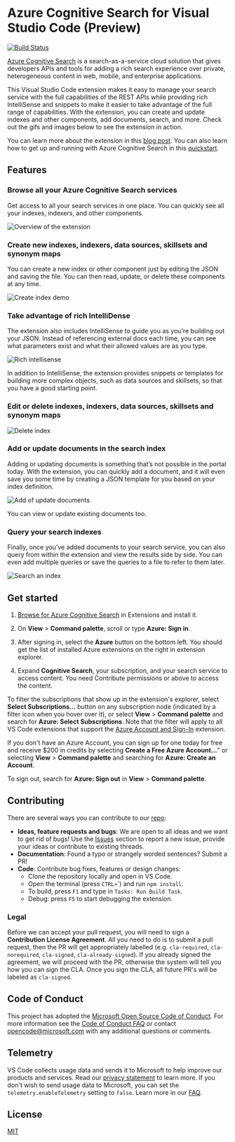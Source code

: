 # Azure Cognitive Search for Visual Studio Code (Preview)

[![Build Status](https://delegenz.visualstudio.com/vs-code-pipelines/_apis/build/status/microsoft.vscode-azurecognitivesearch?branchName=master)](https://delegenz.visualstudio.com/vs-code-pipelines/_build/latest?definitionId=6&branchName=master)

[Azure Cognitive Search](https://docs.microsoft.com/azure/search/search-what-is-azure-search) is a search-as-a-service cloud solution that gives developers APIs and tools for adding a rich search experience over private, heterogeneous content in web, mobile, and enterprise applications.

This Visual Studio Code extension makes it easy to manage your search service with the full capabilities of the REST APIs while providing rich IntelliSense and snippets to make it easier to take advantage of the full range of capabilities. With the extension, you can create and update indexes and other components, add documents, search, and more. Check out the gifs and images below to see the extension in action.

You can learn more about the extension in this [blog post](https://techcommunity.microsoft.com/t5/azure-ai/accelerate-search-index-development-with-visual-studio-code/ba-p/2120941). You can also learn how to get up and running with Azure Cognitive Search in this [quickstart](https://docs.microsoft.com/azure/search/search-get-started-vs-code). 

## Features

### Browse all your Azure Cognitive Search services

Get access to all your search services in one place. You can quickly see all your indexes, indexers, and other components.

![Overview of the extension](resources/overview.png)

### Create new indexes, indexers, data sources, skillsets and synonym maps

You can create a new index or other component just by editing the JSON and saving the file. You can then read, update, or delete these components at any time.

![Create index demo](resources/create-index.gif)

### Take advantage of rich IntelliDense

The extension also includes IntelliSense to guide you as you’re building out your JSON. Instead of referencing external docs each time, you can see what parameters exist and what their allowed values are as you type.

![Rich intellisense](resources/intellisense.gif)

In addition to IntelliSense, the extension provides snippets or templates for building more complex objects, such as data sources and skillsets, so that you have a good starting point.

### Edit or delete indexes, indexers, data sources, skillsets and synonym maps

![Delete index](resources/delete-index.gif)

### Add or update documents in the search index

Adding or updating documents is something that’s not possible in the portal today. With the extension, you can quickly add a document, and it will even save you some time by creating a JSON template for you based on your index definition.

![Add of update documents](resources/add-document.gif)

You can view or update existing documents too.

### Query your search indexes

Finally, once you’ve added documents to your search service, you can also query from within the extension and view the results side by side. You can even add multiple queries or save the queries to a file to refer to them later.

![Search an index](resources/search.gif)

## Get started

1. [Browse for Azure Cognitive Search](https://code.visualstudio.com/docs/editor/extension-gallery#_browse-for-extensions) in Extensions and install it.

1. On **View** > **Command palette**, scroll or type **Azure: Sign in**.

1. After signing in, select the  **Azure** button on the bottom left. You should get the list of installed Azure extensions on the right in extension explorer.

1. Expand **Cognitive Search**, your subscription, and your search service to access content. You need Contribute permissions or above to access the content.

To filter the subscriptions that show up in the extension's explorer, select **Select Subscriptions...** button on any subscription node (indicated by a filter icon when you hover over it), or select **View** > **Command palette** and search for **Azure: Select Subscriptions**. Note that the filter will apply to all VS Code extensions that support the [Azure Account and Sign-In](https://github.com/Microsoft/vscode-azure-account) extension.

If you don't have an Azure Account, you can sign up for one today for free and receive $200 in credits by selecting **Create a Free Azure Account...**" or selecting **View** > **Command palette** and searching for **Azure: Create an Account**.

To sign out, search for **Azure: Sign out** in **View** > **Command palette**.

## Contributing

There are several ways you can contribute to our [repo](https://github.com/dereklegenzoff/vscode-azuresearch):

* **Ideas, feature requests and bugs**: We are open to all ideas and we want to get rid of bugs! Use the [Issues](https://github.com/Microsoft/vscode-azurestorage/issues) section to report a new issue, provide your ideas or contribute to existing threads.
* **Documentation**: Found a typo or strangely worded sentences? Submit a PR!
* **Code**: Contribute bug fixes, features or design changes:
  * Clone the repository locally and open in VS Code.
  * Open the terminal (press `CTRL+`\`) and run `npm install`.
  * To build, press `F1` and type in `Tasks: Run Build Task`.
  * Debug: press `F5` to start debugging the extension.

### Legal

Before we can accept your pull request, you will need to sign a **Contribution License Agreement**. All you need to do is to submit a pull request, then the PR will get appropriately labelled (e.g. `cla-required`, `cla-norequired`, `cla-signed`, `cla-already-signed`). If you already signed the agreement, we will proceed with the PR, otherwise the system will tell you how you can sign the CLA. Once you sign the CLA, all future PR's will be labeled as `cla-signed`.

## Code of Conduct

This project has adopted the [Microsoft Open Source Code of Conduct](https://opensource.microsoft.com/codeofconduct/). For more information see the [Code of Conduct FAQ](https://opensource.microsoft.com/codeofconduct/faq/) or contact [opencode@microsoft.com](mailto:opencode@microsoft.com) with any additional questions or comments.

## Telemetry

VS Code collects usage data and sends it to Microsoft to help improve our products and services. Read our [privacy statement](https://go.microsoft.com/fwlink/?LinkID=528096&clcid=0x409) to learn more. If you don't wish to send usage data to Microsoft, you can set the `telemetry.enableTelemetry` setting to `false`. Learn more in our [FAQ](https://code.visualstudio.com/docs/supporting/faq#_how-to-disable-telemetry-reporting).

## License

[MIT](LICENSE.md)
